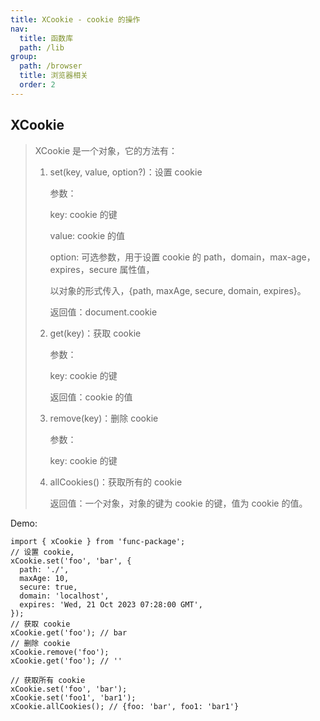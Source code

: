 ```yaml
---
title: XCookie - cookie 的操作
nav:
  title: 函数库
  path: /lib
group:
  path: /browser
  title: 浏览器相关
  order: 2
---
```


## XCookie

> XCookie 是一个对象，它的方法有：
>
> 1.  set(key, value, option?)：设置 cookie
>
>     参数：
>
>     key: cookie 的键
>
>     value: cookie 的值
>
>     option: 可选参数，用于设置 cookie 的 path，domain，max-age，expires，secure 属性值，
>
>     以对象的形式传入，{path, maxAge, secure, domain, expires}。
>
>     返回值：document.cookie
>
> 2.  get(key)：获取 cookie
>
>     参数：
>
>     key: cookie 的键
>
>     返回值：cookie 的值
>
> 3.  remove(key)：删除 cookie
>
>     参数：
>
>     key: cookie 的键
>
> 4.  allCookies()：获取所有的 cookie
>
>     返回值：一个对象，对象的键为 cookie 的键，值为 cookie 的值。

Demo:

```tsx | pure
import { xCookie } from 'func-package';
// 设置 cookie,
xCookie.set('foo', 'bar', {
  path: './',
  maxAge: 10,
  secure: true,
  domain: 'localhost',
  expires: 'Wed, 21 Oct 2023 07:28:00 GMT',
});
// 获取 cookie
xCookie.get('foo'); // bar
// 删除 cookie
xCookie.remove('foo');
xCookie.get('foo'); // ''

// 获取所有 cookie
xCookie.set('foo', 'bar');
xCookie.set('foo1', 'bar1');
xCookie.allCookies(); // {foo: 'bar', foo1: 'bar1'}
```
